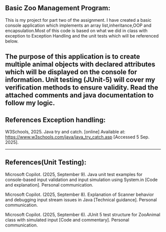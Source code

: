 
Basic Zoo Management Program:
------------------------------
This is my project for part two of the assignment.
I have created a basic console application which implements an array list,inheritance,OOP 
and encapsulation.Most of this code is based on what we did in class with exception to Exception Handling and the unit tests which will be referenced below.

The purpose of this application is to create multiple animal objects with declared attributes which will be displayed on the console for information.
Unit testing (JUnit-5) will cover my verification methods to ensure validity.
Read the attached comments and java documentation to follow my logic.
------------------------------------------------------------------------------------------------------------------------------------------------------------------------------------------------------------------------------------------------------------------------------------------------------------------------------------------------------------------------------------------------


References Exception handling:
------------------------------
W3Schools, 2025. Java try and catch. [online] Available at: <https://www.w3schools.com/java/java_try_catch.asp> [Accessed 5 Sep. 2025].

------------------------------------------------------------------------------------------------------------------------------------------------------------------------------------------------------------------------------------------------------------------------------------------------------------------------------------------------------------------------------------------------
References(Unit Testing):
-------------------------

Microsoft Copilot. (2025, September 9). Java unit test examples for console-based input validation and input simulation using System.in [Code and explanation]. Personal communication.

Microsoft Copilot. (2025, September 8). Explanation of Scanner behavior and debugging input stream issues in Java [Technical guidance]. Personal communication.

Microsoft Copilot. (2025, September 6). JUnit 5 test structure for ZooAnimal class with simulated input [Code and commentary]. Personal communication.